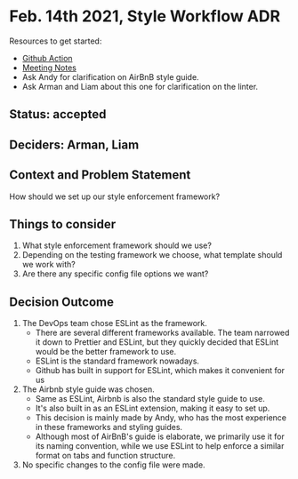 # Feb. 14th 2021, Style Workflow ADR

Resources to get started:

- [Github Action](https://github.com/DonaldWolfson/cse110-w21-group29/blob/main/.github/workflows/lint.yml)
- [Meeting Notes](https://github.com/DonaldWolfson/cse110-w21-group29/blob/main/admin/meetings/020421-dev.md)
- Ask Andy for clarification on AirBnB style guide.
- Ask Arman and Liam about this one for clarification on the linter.

## Status: accepted

## Deciders: Arman, Liam

## Context and Problem Statement

How should we set up our style enforcement framework?

## Things to consider

1. What style enforcement framework should we use?
2. Depending on the testing framework we choose, what template should we work with?
3. Are there any specific config file options we want?

## Decision Outcome

1. The DevOps team chose ESLint as the framework.
    - There are several different frameworks available. The team narrowed it down to Prettier and ESLint, but they quickly decided that ESLint would be the better framework to use.
    - ESLint is the standard framework nowadays.
    - Github has built in support for ESLint, which makes it convenient for us
2. The Airbnb style guide was chosen.
    - Same as ESLint, Airbnb is also the standard style guide to use.
    - It's also built in as an ESLint extension, making it easy to set up.
    - This decision is mainly made by Andy, who has the most experience in these frameworks and styling guides.
    - Although most of AirBnB's guide is elaborate, we primarily use it for its naming convention, while we use ESLint to help enforce a similar format on tabs and function structure.
3. No specific changes to the config file were made.
